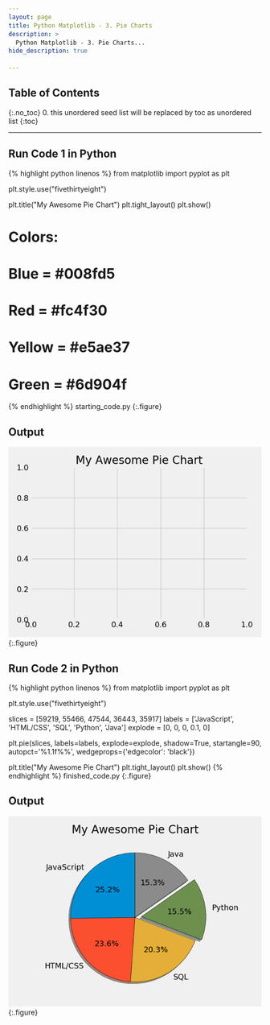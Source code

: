 ```yaml
---
layout: page
title: Python Matplotlib - 3. Pie Charts
description: >
  Python Matplotlib - 3. Pie Charts...
hide_description: true

---
```


## Table of Contents
{:.no_toc}
0. this unordered seed list will be replaced by toc as unordered list
{:toc}

---


##  Run Code 1 in Python

{% highlight python linenos %}
from matplotlib import pyplot as plt

plt.style.use("fivethirtyeight")


plt.title("My Awesome Pie Chart")
plt.tight_layout()
plt.show()

# Colors:
# Blue = #008fd5
# Red = #fc4f30
# Yellow = #e5ae37
# Green = #6d904f
{% endhighlight %}
starting_code.py
{:.figure}


##  Output

![](/courses/python-matplotlib/python-matplotlib-3-pie-charts-pic1.png)
{:.figure}


##  Run Code 2 in Python

{% highlight python linenos %}
from matplotlib import pyplot as plt

plt.style.use("fivethirtyeight")

slices = [59219, 55466, 47544, 36443, 35917]
labels = ['JavaScript', 'HTML/CSS', 'SQL', 'Python', 'Java']
explode = [0, 0, 0, 0.1, 0]

plt.pie(slices, labels=labels, explode=explode, shadow=True,
        startangle=90, autopct='%1.1f%%',
        wedgeprops={'edgecolor': 'black'})

plt.title("My Awesome Pie Chart")
plt.tight_layout()
plt.show()
{% endhighlight %}
finished_code.py
{:.figure}


##  Output

![](/courses/python-matplotlib/python-matplotlib-3-pie-charts-pic2.png)
{:.figure}


